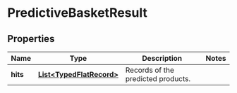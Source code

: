 

# PredictiveBasketResult


## Properties

Name | Type | Description | Notes
------------ | ------------- | ------------- | -------------
**hits** | [**List&lt;TypedFlatRecord&gt;**](TypedFlatRecord.md) | Records of the predicted products. | 



